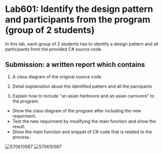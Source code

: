 # Lab601: Identify the design pattern and participants from the program (group of 2 students)

In this lab, each group of 2 students has to identify a design pattern and all participants 
from the provided C# source code. 

## Submission: a written report which contains

1. A class diagram of the original source code
2. Detail explaination about the identified pattern and all the parcipants
   
3. Explain how to include "an asian herbivore and an asian carnivore" to the program: 
  - Show the class diagram of the program after including the new requirment.
  - Test the new requirment by modifying the main function and show the result.
  - Show the main function and snippet of C# code that is related to the process.


  ![570610567](http://www.mx7.com/view2/yD8mNxTO5y0uNGS9)
  ![570610567](http://www.mx7.com/view2/yD8mNxTO5kM5wcl5)